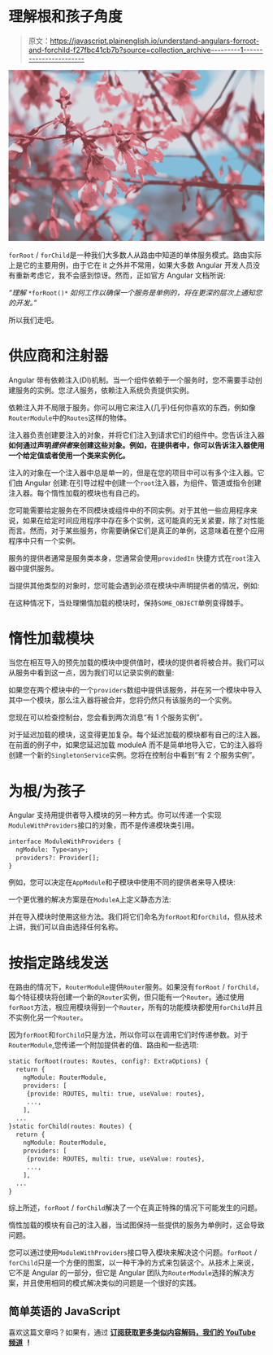 # 理解根和孩子角度

> 原文：<https://javascript.plainenglish.io/understand-angulars-forroot-and-forchild-f27fbc41cb7b?source=collection_archive---------1----------------------->

![](img/84fd9e46ed376c406830d291cdbbc2bc.png)

`forRoot` / `forChild`是一种我们大多数人从路由中知道的单体服务模式。路由实际上是它的主要用例，由于它在 it 之外并不常用，如果大多数 Angular 开发人员没有重新考虑它，我不会感到惊讶。然而，正如官方 Angular 文档所说:

*“理解* `*forRoot()*` *如何工作以确保一个服务是单例的，将在更深的层次上通知您的开发。”*

所以我们走吧。

# 供应商和注射器

Angular 带有依赖注入(DI)机制。当一个组件依赖于一个服务时，您不需要手动创建服务的实例。您*注入*服务，依赖注入系统负责提供实例。

依赖注入并不局限于服务。你可以用它来注入(几乎)任何你喜欢的东西，例如像`RouterModule`中的`Routes`这样的物体。

注入器负责创建要注入的对象，并将它们注入到请求它们的组件中。您告诉注入器**如何通过声明*提供者*来创建这些对象。例如，在提供者中，你可以告诉注入器使用一个给定值或者使用一个类来实例化。**

注入的对象在一个注入器中总是单一的，但是在您的项目中可以有多个注入器。它们由 Angular 创建:在引导过程中创建一个`root`注入器，为组件、管道或指令创建注入器。每个惰性加载的模块也有自己的。

您可能需要给定服务在不同模块或组件中的不同实例。对于其他一些应用程序来说，如果在给定时间应用程序中存在多个实例，这可能真的无关紧要，除了对性能而言。然而，对于某些服务，你需要确保它们是真正的单例，这意味着在整个应用程序中只有一个实例。

服务的提供者通常是服务类本身，您通常会使用`providedIn` 快捷方式在`root`注入器中提供服务。

当提供其他类型的对象时，您可能会遇到必须在模块中声明提供者的情况，例如:

在这种情况下，当处理懒惰加载的模块时，保持`SOME_OBJECT`单例变得棘手。

# 惰性加载模块

当您在相互导入的预先加载的模块中提供值时，模块的提供者将被合并。我们可以从服务中看到这一点，因为我们可以记录实例的数量:

如果您在两个模块中的一个`providers`数组中提供该服务，并在另一个模块中导入其中一个模块，那么注入器将被合并，您将仍然只有该服务的一个实例。

您现在可以检查控制台，您会看到两次消息“有 1 个服务实例”。

对于延迟加载的模块，这变得更加复杂。每个延迟加载的模块都有自己的注入器。在前面的例子中，如果您延迟加载 moduleA 而不是简单地导入它，它的注入器将创建一个新的`SingletonService`实例。您将在控制台中看到“有 2 个服务实例”。

# 为根/为孩子

Angular 支持用提供者导入模块的另一种方式。你可以传递一个实现`ModuleWithProviders`接口的对象，而不是传递模块类引用。

```
interface ModuleWithProviders {
  ngModule: Type<any>;
  providers?: Provider[];
}
```

例如，您可以决定在`AppModule`和子模块中使用不同的提供者来导入模块:

一个更优雅的解决方案是在`ModuleA`上定义静态方法:

并在导入模块时使用这些方法。我们将它们命名为`forRoot`和`forChild`，但从技术上讲，我们可以自由选择任何名称。

# 按指定路线发送

在路由的情况下，`RouterModule`提供`Router`服务。如果没有`forRoot` / `forChild`，每个特征模块将创建一个新的`Router`实例，但只能有一个`Router`。通过使用`forRoot`方法，根应用模块得到一个`Router`，所有的功能模块都使用`forChild`并且不实例化另一个`Router`。

因为`forRoot`和`forChild`只是方法，所以你可以在调用它们时传递参数。对于`RouterModule`,您传递一个附加提供者的值、路由和一些选项:

```
static forRoot(routes: Routes, config?: ExtraOptions) {
  return {
    ngModule: RouterModule,
    providers: [
     {provide: ROUTES, multi: true, useValue: routes},
     ...,
    ],
  ...
}static forChild(routes: Routes) {
  return {
    ngModule: RouterModule,
    providers: [
     {provide: ROUTES, multi: true, useValue: routes},
     ...,
    ],
  ...
}
```

综上所述，`forRoot` / `forChild`解决了一个在真正特殊的情况下可能发生的问题。

惰性加载的模块有自己的注入器，当试图保持一些提供的服务为单例时，这会导致问题。

您可以通过使用`ModuleWithProviders`接口导入模块来解决这个问题。`forRoot` / `forChild`只是一个方便的图案，以一种干净的方式来包装这个。从技术上来说，它不是 Angular 的一部分，但它是 Angular 团队为`RouterModule`选择的解决方案，并且使用相同的模式解决类似的问题是一个很好的实践。

## 简单英语的 JavaScript

喜欢这篇文章吗？如果有，通过 [**订阅获取更多类似内容解码，我们的 YouTube 频道**](https://www.youtube.com/channel/UCtipWUghju290NWcn8jhyAw) **！**